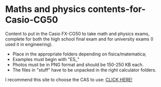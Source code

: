 # Maths and physics contents-for-Casio-CG50
Content to put in the Casio FX-CG50 to take math and physics exams, complete for both the high school final exam and for university exams (I used it in engineering).

- Place in the appropriate folders depending on fisica/matematica;
- Examples must begin with "ES_"
- Photos must be in PNG format and should be 150-250 KB each.
- The files in "stuff" have to be unpacked in the right calculator folders. 

I recommend this site to choose the CAS to use: [CLICK HERE!](https://www-fourier.ujf-grenoble.fr/~parisse/hp39/khicasioen.html#sec2)
